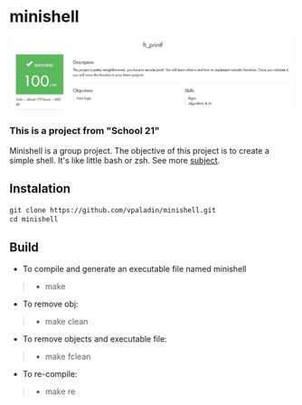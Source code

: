 # minishell

![score](https://github.com/vpaladin/minishell/blob/main/succes.jpg)

### This is a project from  "School 21"
Minishell is a group project. The objective of this project is to create a simple shell. It's like little bash or zsh. 
See more [subject](https://github.com/vpaladin/minishell/en.subject.pdf).

## Instalation
```
git clone https://github.com/vpaladin/minishell.git
cd minishell
```

## Build

- To compile and generate an executable file named minishell
> - make
- To remove obj:
> - make clean
- To remove objects and executable file:
> - make fclean
- To re-compile:
> - make re

